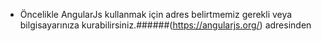 - Öncelikle AngularJs kullanmak için adres belirtmemiz gerekli veya bilgisayarınıza kurabilirsiniz.######(https://angularjs.org/) adresinden 

